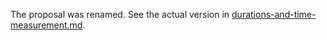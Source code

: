 The proposal was renamed. See the actual version in [durations-and-time-measurement.md](durations-and-time-measurement.md).